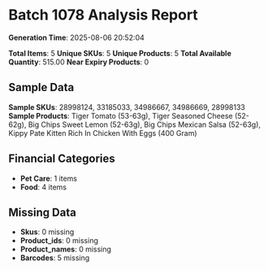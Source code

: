 # Batch 1078 Analysis Report

**Generation Time**: 2025-08-06 20:52:04

**Total Items**: 5
**Unique SKUs**: 5
**Unique Products**: 5
**Total Available Quantity**: 515.00
**Near Expiry Products**: 0

## Sample Data
**Sample SKUs**: 28998124, 33185033, 34986667, 34986669, 28998133
**Sample Products**: Tiger Tomato (53-63g), Tiger Seasoned Cheese (52-62g), Big Chips Sweet Lemon (52-63g), Big Chips Mexican Salsa (52-63g), Kippy Pate Kitten Rich In Chicken With Eggs (400 Gram)

## Financial Categories
- **Pet Care**: 1 items
- **Food**: 4 items

## Missing Data
- **Skus**: 0 missing
- **Product_ids**: 0 missing
- **Product_names**: 0 missing
- **Barcodes**: 5 missing
